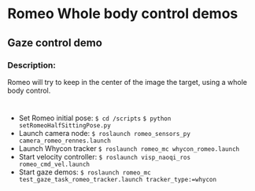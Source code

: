 # Romeo Whole body control demos

## Gaze control demo

### Description:
Romeo will try to keep in the center of the image the target, using a whole body control.

#
* Set Romeo initial pose:
`$ cd /scripts`
`$ python setRomeoHalfSittingPose.py`
* Launch camera node: 
`$ roslaunch romeo_sensors_py camera_romeo_rennes.launch` 
* Launch Whycon tracker
`$ roslaunch romeo_mc whycon_romeo.launch`
* Start velocity controller:
`$ roslaunch visp_naoqi_ros romeo_cmd_vel.launch`
* Start gaze demos:
`$ roslaunch romeo_mc test_gaze_task_romeo_tracker.launch tracker_type:=whycon`

